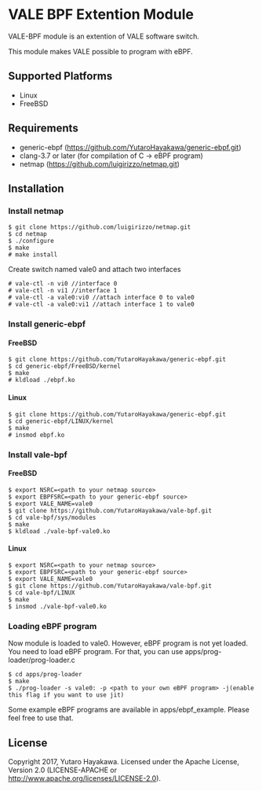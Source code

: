 # VALE BPF Extention Module
VALE-BPF module is an extention of VALE software switch.

This module makes VALE possible to program with eBPF.

## Supported Platforms
- Linux
- FreeBSD

## Requirements
- generic-ebpf (https://github.com/YutaroHayakawa/generic-ebpf.git)
- clang-3.7 or later (for compilation of C → eBPF program)
- netmap (https://github.com/luigirizzo/netmap.git)

## Installation

### Install netmap

```
$ git clone https://github.com/luigirizzo/netmap.git
$ cd netmap
$ ./configure
$ make
# make install
```

Create switch named vale0 and attach two interfaces

```
# vale-ctl -n vi0 //interface 0
# vale-ctl -n vi1 //interface 1
# vale-ctl -a vale0:vi0 //attach interface 0 to vale0
# vale-ctl -a vale0:vi1 //attach interface 1 to vale0
```

### Install generic-ebpf

#### FreeBSD

```
$ git clone https://github.com/YutaroHayakawa/generic-ebpf.git
$ cd generic-ebpf/FreeBSD/kernel
$ make
# kldload ./ebpf.ko
```

#### Linux

```
$ git clone https://github.com/YutaroHayakawa/generic-ebpf.git
$ cd generic-ebpf/LINUX/kernel
$ make
# insmod ebpf.ko
```

### Install vale-bpf

#### FreeBSD

```
$ export NSRC=<path to your netmap source>
$ export EBPFSRC=<path to your generic-ebpf source>
$ export VALE_NAME=vale0
$ git clone https://github.com/YutaroHayakawa/vale-bpf.git
$ cd vale-bpf/sys/modules
$ make
$ kldload ./vale-bpf-vale0.ko
```

#### Linux
```
$ export NSRC=<path to your netmap source>
$ export EBPFSRC=<path to your generic-ebpf source>
$ export VALE_NAME=vale0
$ git clone https://github.com/YutaroHayakawa/vale-bpf.git
$ cd vale-bpf/LINUX
$ make
$ insmod ./vale-bpf-vale0.ko
```

### Loading eBPF program
Now module is loaded to vale0. However, eBPF program is not yet loaded.
You need to load eBPF program. For that, you can use apps/prog-loader/prog-loader.c

```
$ cd apps/prog-loader
$ make
$ ./prog-loader -s vale0: -p <path to your own eBPF program> -j(enable this flag if you want to use jit)
```

Some example eBPF programs are available in apps/ebpf\_example. Please feel free to
use that.

<!--
## Experimental Linux native eBPF support

We have experimental support for Linux's native eBPF. Unlike our generic-ebpf, it can be integrated with
other Linux's eBPF functionality like map, tail-call or object pinning and even with bcc toolchains.
However, you need to modify kernel for using this. We currently only tested this for Linux-4.12. If you
tested this with other virsions of kernel, please share your result :)

### Installing modified kernel
```
$ wget https://github.com/YutaroHayakawa/linux/archive/v4.12-vale-bpf.zip
$ unzip v4.12-vale-bpf.zip
$ cd linux-4.12-vale-bpf
```

Now, please configure kernel as you like, but please enable eBPF related options.
Note that if you want to use phisical NICs in netmap, you need to install NIC drivers
as module.

After configuration, compile kernel and modules.

```
$ make bzImage && make modules
# make modules\_install && make headers\_install && make install
# reboot now
```

### Installing your eBPF program

-->

## License
Copyright 2017, Yutaro Hayakawa. Licensed under the Apache License,
Version 2.0 (LICENSE-APACHE or http://www.apache.org/licenses/LICENSE-2.0).
